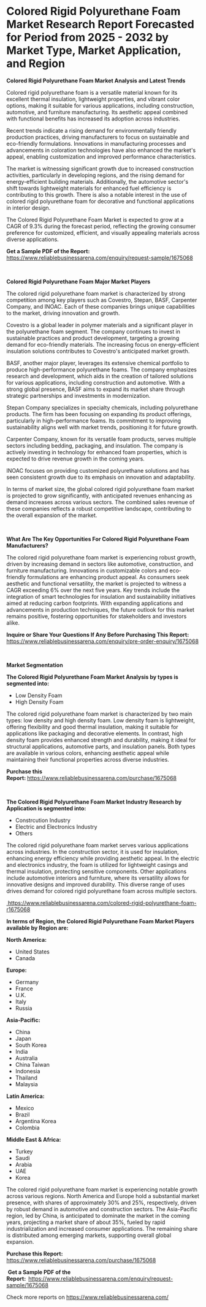<p><h1>Colored Rigid Polyurethane Foam Market Research Report Forecasted for Period from 2025 -  2032 by Market Type, Market Application, and Region</h1></p><p><strong>Colored Rigid Polyurethane Foam Market Analysis and Latest Trends</strong></p>
<p><p>Colored rigid polyurethane foam is a versatile material known for its excellent thermal insulation, lightweight properties, and vibrant color options, making it suitable for various applications, including construction, automotive, and furniture manufacturing. Its aesthetic appeal combined with functional benefits has increased its adoption across industries.</p><p>Recent trends indicate a rising demand for environmentally friendly production practices, driving manufacturers to focus on sustainable and eco-friendly formulations. Innovations in manufacturing processes and advancements in coloration technologies have also enhanced the market's appeal, enabling customization and improved performance characteristics.</p><p>The market is witnessing significant growth due to increased construction activities, particularly in developing regions, and the rising demand for energy-efficient building materials. Additionally, the automotive sector's shift towards lightweight materials for enhanced fuel efficiency is contributing to this growth. There is also a notable interest in the use of colored rigid polyurethane foam for decorative and functional applications in interior design.</p><p>The Colored Rigid Polyurethane Foam Market is expected to grow at a CAGR of 9.3% during the forecast period, reflecting the growing consumer preference for customized, efficient, and visually appealing materials across diverse applications.</p></p>
<p><strong>Get a Sample PDF of the Report:&nbsp;</strong> <a href="https://www.reliablebusinessarena.com/enquiry/request-sample/1675068?utm_campaign=3189&utm_medium=2&utm_source=Github&utm_content=ia&utm_term=25032025&utm_id=colored-rigid-polyurethane-foam">https://www.reliablebusinessarena.com/enquiry/request-sample/1675068</a></p>
<p>&nbsp;</p>
<p><strong>Colored Rigid Polyurethane Foam Major Market Players</strong></p>
<p><p>The colored rigid polyurethane foam market is characterized by strong competition among key players such as Covestro, Stepan, BASF, Carpenter Company, and INOAC. Each of these companies brings unique capabilities to the market, driving innovation and growth.</p><p>Covestro is a global leader in polymer materials and a significant player in the polyurethane foam segment. The company continues to invest in sustainable practices and product development, targeting a growing demand for eco-friendly materials. The increasing focus on energy-efficient insulation solutions contributes to Covestro's anticipated market growth.</p><p>BASF, another major player, leverages its extensive chemical portfolio to produce high-performance polyurethane foams. The company emphasizes research and development, which aids in the creation of tailored solutions for various applications, including construction and automotive. With a strong global presence, BASF aims to expand its market share through strategic partnerships and investments in modernization.</p><p>Stepan Company specializes in specialty chemicals, including polyurethane products. The firm has been focusing on expanding its product offerings, particularly in high-performance foams. Its commitment to improving sustainability aligns well with market trends, positioning it for future growth. </p><p>Carpenter Company, known for its versatile foam products, serves multiple sectors including bedding, packaging, and insulation. The company is actively investing in technology for enhanced foam properties, which is expected to drive revenue growth in the coming years.</p><p>INOAC focuses on providing customized polyurethane solutions and has seen consistent growth due to its emphasis on innovation and adaptability. </p><p>In terms of market size, the global colored rigid polyurethane foam market is projected to grow significantly, with anticipated revenues enhancing as demand increases across various sectors. The combined sales revenue of these companies reflects a robust competitive landscape, contributing to the overall expansion of the market.</p></p>
<p>&nbsp;</p>
<p><strong>What Are The Key Opportunities For Colored Rigid Polyurethane Foam Manufacturers?</strong></p>
<p><p>The colored rigid polyurethane foam market is experiencing robust growth, driven by increasing demand in sectors like automotive, construction, and furniture manufacturing. Innovations in customizable colors and eco-friendly formulations are enhancing product appeal. As consumers seek aesthetic and functional versatility, the market is projected to witness a CAGR exceeding 6% over the next five years. Key trends include the integration of smart technologies for insulation and sustainability initiatives aimed at reducing carbon footprints. With expanding applications and advancements in production techniques, the future outlook for this market remains positive, fostering opportunities for stakeholders and investors alike.</p></p>
<p><strong>Inquire or Share Your Questions If Any Before Purchasing This Report:</strong> <a href="https://www.reliablebusinessarena.com/enquiry/pre-order-enquiry/1675068?utm_campaign=3189&utm_medium=2&utm_source=Github&utm_content=ia&utm_term=25032025&utm_id=colored-rigid-polyurethane-foam">https://www.reliablebusinessarena.com/enquiry/pre-order-enquiry/1675068</a></p>
<p>&nbsp;</p>
<p><strong>Market Segmentation</strong></p>
<p><strong>The Colored Rigid Polyurethane Foam Market Analysis by types is segmented into:</strong></p>
<p><ul><li>Low Density Foam</li><li>High Density Foam</li></ul></p>
<p><p>The colored rigid polyurethane foam market is characterized by two main types: low density and high density foam. Low density foam is lightweight, offering flexibility and good thermal insulation, making it suitable for applications like packaging and decorative elements. In contrast, high density foam provides enhanced strength and durability, making it ideal for structural applications, automotive parts, and insulation panels. Both types are available in various colors, enhancing aesthetic appeal while maintaining their functional properties across diverse industries.</p></p>
<p><strong>Purchase this Report:&nbsp;</strong><a href="https://www.reliablebusinessarena.com/purchase/1675068?utm_campaign=3189&utm_medium=2&utm_source=Github&utm_content=ia&utm_term=25032025&utm_id=colored-rigid-polyurethane-foam">https://www.reliablebusinessarena.com/purchase/1675068</a></p>
<p>&nbsp;</p>
<p><strong>The Colored Rigid Polyurethane Foam Market Industry Research by Application is segmented into:</strong></p>
<p><ul><li>Constrcution Industry</li><li>Electric and Electronics Industry</li><li>Others</li></ul></p>
<p><p>The colored rigid polyurethane foam market serves various applications across industries. In the construction sector, it is used for insulation, enhancing energy efficiency while providing aesthetic appeal. In the electric and electronics industry, the foam is utilized for lightweight casings and thermal insulation, protecting sensitive components. Other applications include automotive interiors and furniture, where its versatility allows for innovative designs and improved durability. This diverse range of uses drives demand for colored rigid polyurethane foam across multiple sectors.</p></p>
<p><a href="https://www.reliablebusinessarena.com/colored-rigid-polyurethane-foam-r1675068?utm_campaign=3189&utm_medium=2&utm_source=Github&utm_content=ia&utm_term=25032025&utm_id=colored-rigid-polyurethane-foam">&nbsp;https://www.reliablebusinessarena.com/colored-rigid-polyurethane-foam-r1675068</a></p>
<p><strong>In terms of Region, the Colored Rigid Polyurethane Foam Market Players available by Region are:</strong></p>
<p>
    <p> <strong> North America: </strong>
        <ul>
            <li>United States</li>
            <li>Canada</li>
        </ul>
        </p> 
    <p> <strong> Europe: </strong>
        <ul>
            <li>Germany</li>
            <li>France</li>
            <li>U.K.</li>
            <li>Italy</li>
            <li>Russia</li>
        </ul>
        </p> 
    <p> <strong> Asia-Pacific: </strong>
        <ul>
            <li>China</li>
            <li>Japan</li>
            <li>South Korea</li>
            <li>India</li>
            <li>Australia</li>
            <li>China Taiwan</li>
            <li>Indonesia</li>
            <li>Thailand</li>
            <li>Malaysia</li>
        </ul>
        </p> 
    <p> <strong> Latin America: </strong>
        <ul>
            <li>Mexico</li>
            <li>Brazil</li>
            <li>Argentina Korea</li>
            <li>Colombia</li>
        </ul>
        </p> 
    <p> <strong> Middle East & Africa: </strong>
        <ul>
            <li>Turkey</li>
            <li>Saudi</li>
            <li>Arabia</li>
            <li>UAE</li>
            <li>Korea</li>
        </ul>
    </p>
    </p>
<p><p>The colored rigid polyurethane foam market is experiencing notable growth across various regions. North America and Europe hold a substantial market presence, with shares of approximately 30% and 25%, respectively, driven by robust demand in automotive and construction sectors. The Asia-Pacific region, led by China, is anticipated to dominate the market in the coming years, projecting a market share of about 35%, fueled by rapid industrialization and increased consumer applications. The remaining share is distributed among emerging markets, supporting overall global expansion.</p></p>
<p><strong>Purchase this Report: </strong><a href="https://www.reliablebusinessarena.com/purchase/1675068?utm_campaign=3189&utm_medium=2&utm_source=Github&utm_content=ia&utm_term=25032025&utm_id=colored-rigid-polyurethane-foam">https://www.reliablebusinessarena.com/purchase/1675068</a></p>
<p>&nbsp;<strong>Get a Sample PDF of the Report:&nbsp;&nbsp;</strong><a href="https://www.reliablebusinessarena.com/enquiry/request-sample/1675068?utm_campaign=3189&utm_medium=2&utm_source=Github&utm_content=ia&utm_term=25032025&utm_id=colored-rigid-polyurethane-foam">https://www.reliablebusinessarena.com/enquiry/request-sample/1675068</a></p>
<p><strong></strong></p>
<p>Check more reports on <a href="https://www.reliablebusinessarena.com/?utm_campaign=3189&utm_medium=2&utm_source=Github&utm_content=ia&utm_term=25032025&utm_id=colored-rigid-polyurethane-foam">https://www.reliablebusinessarena.com/</a></p>
